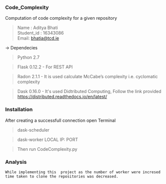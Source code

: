 ### Code_Complexity
Computation of code complexity for a given repository

> Name : Aditya Bhati<br>
Student_id : 16343086<br>
Email: bhatia@tcd.ie


-> Dependecies

>Python 2.7

>Flask 0.12.2 - For REST API

>Radon 2.1.1 - It is used calculate McCabe’s complexity i.e. cyclomatic complexity

>Dask 0.16.0 - It's used Didtributed Computing, Follow the link provided https://distributed.readthedocs.io/en/latest/

### Installation
After creating a successfull connection
open Terminal

>dask-scheduler

>dask-worker LOCAL IP: PORT

> Then run CodeComplexity.py

### Analysis

```
While implementing this  project as the number of worker were incresed time taken to clone the repositories was decreased.
```






